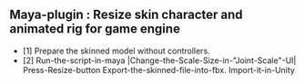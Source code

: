 ## Maya-plugin : Resize skin character and animated rig for game engine
- [1] Prepare the skinned model without controllers.
- [2] Run-the-script-in-maya
|Change-the-Scale-Size-in-"Joint-Scale"-UI|
Press-Resize-button
Export-the-skinned-file-into-fbx.
Import-it-in-Unity
